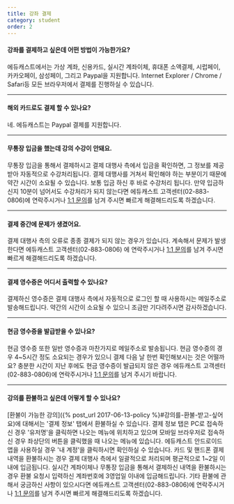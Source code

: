 ```yaml
---
title: 강좌 결제
category: student
order: 2
---
```

#### 강좌를 결제하고 싶은데 어떤 방법이 가능한가요?
에듀캐스트에서는 가상 계좌, 신용카드, 실시간 계좌이체, 휴대폰 소액결제, 시럽페이, 카카오페이, 삼성페이, 그리고 Paypal을 지원합니다.
Internet Explorer / Chrome / Safari등 모든 브라우저에서 결제를 진행하실 수 있습니다.

---

#### 해외 카드로도 결제 할 수 있나요?
네. 에듀캐스트는 Paypal 결제를 지원합니다.

---

#### 무통장 입금을 했는데 강의 수강이 안돼요.
무통장 입금을 통해서 결제하시고 결제 대행사 측에서 입금을 확인하면, 그 정보를 제공받아 자동적으로 수강처리됩니다.
결제 대행사를 거쳐서 확인해야 하는 부분이기 때문에 약간 시간이 소요될 수 있습니다. 보통 입금 하신 후 바로 수강처리 됩니다.
만약 입금하신지 10분이 넘어서도 수강처리가 되지 않는다면 에듀캐스트 고객센터(02-883-0806)에 연락주시거나 [1:1 문의](https://educast.pro/support/qna/create/)를 남겨 주시면 빠르게 해결해드리도록 하겠습니다.

---

#### 결제 중간에 문제가 생겼어요.
결제 대행사 측의 오류로 종종 결제가 되지 않는 경우가 있습니다. 계속해서 문제가 발생한다면 에듀캐스트 고객센터(02-883-0806)
에 연락주시거나 [1:1 문의](https://educast.pro/support/qna/create/)를 남겨 주시면 빠르게 해결해드리도록 하겠습니다.

---

#### 결제 영수증은 어디서 출력할 수 있나요?
결제하신 영수증은 결제 대행사 측에서 자동적으로 로그인 할 때 사용하시는 메일주소로 발송해드립니다.
약간의 시간이 소요될 수 있으니 조금만 기다려주시면 감사하겠습니다.

---

#### 현금 영수증을 발급받을 수 있나요?
현금 영수증 또한 일반 영수증과 마찬가지로 메일주소로 발송됩니다.
현금 영수증의 경우 4~5시간 정도 소요되는 경우가 있으니 결제 다음 날 한번 확인해보시는 것은 어떨까요?
충분한 시간이 지난 후에도 현금 영수증이 발급되지 않은 경우  에듀캐스트 고객센터(02-883-0806)에 연락주시거나 [1:1 문의](https://educast.pro/support/qna/create/)를 남겨 주시기 바랍니다.

---

#### 강의를 환불하고 싶은데 어떻게 할 수 있나요?
[환불이 가능한 강의]({% post_url 2017-06-13-policy %}#강의를-환불-받고-싶어요)에 대해서는 '결제 정보' 탭에서 환불하실 수 있습니다.
결제 정보 탭은 PC로 접속하신 경우 '유저명'을 클릭하면 나오는 메뉴에 위치하고 있으며 모바일 브라우저로 접속하신 경우 좌상단의 버튼을 클릭했을 때 나오는 메뉴에 있습니다.
에듀캐스트 안드로이드 앱을 사용하실 경우 '내 계정'을 클릭하시면 확인하실 수 있습니다.
카드 및 핸드폰 결제 내역을 환불하시는 경우 결제 대행사 측에서 일괄적으로 처리되며 평균적으로 1~2일 이내에 입금됩니다.
실시간 계좌이체나 무통장 입금을 통해서 결제하신 내역을 환불하시는 경우 환불 요청시 입력하신 계좌번호에 3영업일 이내에 입금해드립니다.
기타 환불에 관해서 궁금하신 사항이 있으시다면 에듀캐스트 고객센터(02-883-0806)에 연락주시거나 [1:1 문의](https://educast.pro/support/qna/create/)를 남겨 주시면 빠르게 해결해드리도록 하겠습니다.
